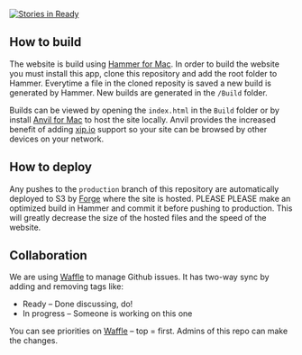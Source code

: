 [![Stories in Ready](https://badge.waffle.io/bemyeyes/bemyeyes-website.png?label=ready&title=Ready)](http://waffle.io/bemyeyes/bemyeyes-website)

## How to build

The website is build using [Hammer for Mac](http://hammerformac.com/). In order to build the website you must install this app, clone this repository and add the root folder to Hammer. Everytime a file in the cloned reposity is saved a new build is generated by Hammer. New builds are generated in the ``/Build`` folder.

Builds can be viewed by opening the ``index.html`` in the ``Build`` folder or by install [Anvil for Mac](http://anvilformac.com/) to host the site locally. Anvil provides the increased benefit of adding [xip.io](http://xip.io/) support so your site can be browsed by other devices on your network.

## How to deploy

Any pushes to the ``production`` branch of this repository are automatically deployed to S3 by [Forge](https://getforge.com/) where the site is hosted. PLEASE PLEASE make an optimized build in Hammer and commit it before pushing to production. This will greatly decrease the size of the hosted files and the speed of the website.

## Collaboration

We are using [Waffle](https://waffle.io/bemyeyes/bemyeyes-website) to manage Github issues. It has two-way sync by adding and removing tags like:
- Ready – Done discussing, do!
- In progress – Someone is working on this one

You can see priorities on [Waffle](https://waffle.io/bemyeyes/bemyeyes-website) – top = first.
Admins of this repo can make the changes. 
